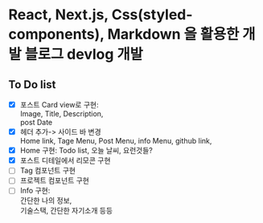# React, Next.js, Css(styled-components), Markdown 을 활용한 개발 블로그 devlog 개발

## To Do list

- [x] 포스트 Card view로 구현:  
       Image,
      Title,
      Description,  
       post Date
- [x] 헤더 추가-> 사이드 바 변경  
       Home link,
      Tage Menu,
      Post Menu,
      info Menu,
      github link,
- [x] Home 구현:
      Todo list,
      오늘 날씨,
      요런것들?
- [x] 포스트 디테일에서 리모콘 구현
- [ ] Tag 컴포넌트 구현
- [ ] 프로젝트 컴포넌트 구현
- [ ] Info 구현:  
       간단한 나의 정보,  
       기술스택, 간단한 자기소개 등등
